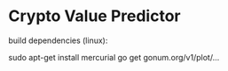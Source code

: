 # Crypto Value Predictor #

build dependencies (linux):

sudo apt-get install mercurial
go get gonum.org/v1/plot/...
